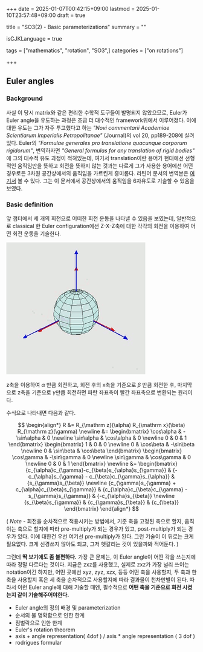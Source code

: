 +++
date = 2025-01-07T00:42:15+09:00
lastmod = 2025-01-10T23:57:48+09:00
draft = true

title = "SO3(2) - Basic parameterizations"
summary = ""

isCJKLanguage = true

tags = ["mathematics", "rotation", "SO3",]
categories = ["on rotations"]

+++

## Euler angles

### Background

사실 이 당시 matrix와 같은 편리한 수학적 도구들이 발명되지 않았으므로, Euler가 Euler angle을 유도하는 과정은 조금 더 대수적인 framework위에서 이루어졌다. 이에 대한 유도는 그가 자주 투고했다고 하는 *"Novi commentarii Academiae Scientiarum Imperialis Petropolitanae"* (Journal)의 vol 20, pp189-208에 실려있다. Euler의 *"Formulae generales pro translatione quacunque corporum rigidorum"*, 번역하자면 *"General formulas for any translation of rigid bodies"* 에 그의 대수적 유도 과정이 적혀있는데, 여기서 translation이란 용어가 현대에선 선형적인 움직임만을 뜻하고 회전을 뜻하지 않는 것과는 다르게 그가 사용한 용어에선 어떤 경우로든 3차원 공간상에서의 움직임을 가르킨게 흥미롭다. 라틴어 문서의 번역본은 [여기서](http://www.17centurymaths.com/contents//euler/e478tr.pdf) 볼 수 있다. 그는 이 문서에서 공간상에서의 움직임을 6자유도로 기술할 수 있음을 보였다.

### Basic definition

앞 챕터에서 세 개의 회전으로 어떠한 회전 운동을 나타낼 수 있음을 보였는데, 일반적으로 classical 한 Euler configuration에선 Z-X-Z축에 대한 각각의 회전을 이용하여 어떤 회전 운동을 기술한다.

![Euler angles](Euler2a.gif "wikipedia : Euler2a.gif, CC-BY-SA")

z축을 이용하여 $\alpha$ 만큼 회전하고, 회전 후의 x축을 기준으로 $\beta$ 만큼 회전한 후, 마지막으로 z축을 기준으로 $\gamma$만큼 회전하면 파란 좌표축이 빨간 좌표축으로 변환되는 원리이다.

수식으로 나타내면 다음과 같다.

$$
\begin{align*}
R
&= R_{\mathrm z}(\alpha) R_{\mathrm x}(\beta) R_{\mathrm z}(\gamma) \newline
&= 
\begin{bmatrix}
\cos\alpha & -\sin\alpha & 0 \newline
\sin\alpha & \cos\alpha & 0 \newline
0 & 0 & 1
\end{bmatrix}
\begin{bmatrix}
1 & 0 & 0 \newline
0 & \cos\beta & -\sin\beta \newline
0 & \sin\beta & \cos\beta
\end{bmatrix}
\begin{bmatrix}
\cos\gamma & -\sin\gamma & 0 \newline
\sin\gamma & \cos\gamma & 0 \newline
0 & 0 & 1
\end{bmatrix}
\newline
&= 
\begin{bmatrix}
{c_{\alpha}c_{\gamma}-c_{\beta}s_{\alpha}s_{\gamma}} &
{-c_{\alpha}s_{\gamma} - c_{\beta}c_{\gamma}s_{\alpha}} & 
{s_{\gamma}s_{\beta}} \newline
{c_{\gamma}s_{\gamma} + c_{\alpha}c_{\beta}s_{\gamma}} & 
{c_{\alpha}c_{\beta}c_{\gamma} - s_{\gamma}s_{\gamma}} & 
{-c_{\alpha}s_{\beta}} \newline
{s_{\beta}s_{\gamma}} & 
{c_{\gamma}s_{\beta}} & 
{c_{\beta}}
\end{bmatrix}
\end{align*}
$$

( *Note* - 회전을 순차적으로 적용시키는 방법에서, 기준 축을 고정된 축으로 할지, 움직이는 축으로 할지에 따라 pre-multiply가 되는 경우가 있고, post-multiply가 되는 경우가 있다. 이에 대한건 우선 여기선 pre-multiply가 된다. 그런 기술이 이 뒤로는 크게 필요없다. 크게 신경쓰지 않아도 되고, 그저 헷갈리는 것이 있을까봐 적어둔다. )

그런데 **딱 보기에도 좀 불편하다.**  가장 큰 문제는, 이 Euler angle이 어떤 각을 쓰는지에 따라 정말 다르다는 것이다. 지금은 zxz를 사용했고, 실제로 zxz가 가장 널리 쓰이는 notation이긴 하지만, 어떤 곳에선 xyz, zyz, xzx, 등등 어떤 축을 사용할지, 두 축과 한 축을 사용할지 혹은 세 축을 순차적으로 사용할지에 따라 결과물이 천차만별이 된다. 따라서 이런 Euler angle에 대해 기술할 때엔, 필수적으로 **어떤 축을 기준으로 회전 시켰는지 같이 기술해주어야한다.**



- Euler angle의 정의 배경 및 parameterization
- 순서의 불 명확함으로 인한 한계
- 짐벌락으로 인한 한계
- Euler's rotation theorem
- axis + angle representation( 4dof ) / axis * angle representation ( 3 dof )
- rodrigues formular